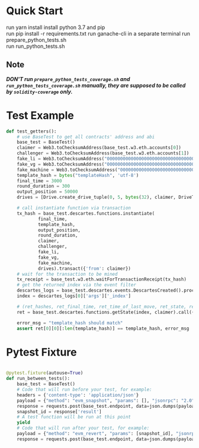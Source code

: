 # Quick Start #

run yarn install
install python 3.7 and pip  
run pip install -r requirements.txt
run ganache-cli in a separate terminal
run prepare_python_tests.sh  
run run_python_tests.sh  

## Note ##

***DON'T run `prepare_python_tests_coverage.sh` and `run_python_tests_coverage.sh` manually, they are supposed to be called by `solidity-coverage` only.***

# Test Example #

```python
def test_getters():
    # use BaseTest to get all contracts' address and abi
    base_test = BaseTest()
    claimer = Web3.toChecksumAddress(base_test.w3.eth.accounts[0])
    challenger = Web3.toChecksumAddress(base_test.w3.eth.accounts[1])
    fake_li = Web3.toChecksumAddress("0000000000000000000000000000000000000001")
    fake_vg = Web3.toChecksumAddress("0000000000000000000000000000000000000002")
    fake_machine = Web3.toChecksumAddress("0000000000000000000000000000000000000003")
    template_hash = bytes("templateHash", 'utf-8')
    final_time = 3000
    round_duration = 300
    output_position = 50000
    drives = [Drive.create_drive_tuple(0, 5, bytes(32), claimer, DriveType.DirectWithValue.value)]

    # call instantiate function via transaction
    tx_hash = base_test.descartes.functions.instantiate(
            final_time,
            template_hash,
            output_position,
            round_duration,
            claimer,
            challenger,
            fake_li,
            fake_vg,
            fake_machine,
            drives).transact({'from': claimer})
    # wait for the transaction to be mined
    tx_receipt = base_test.w3.eth.waitForTransactionReceipt(tx_hash)
    # get the returned index via the event filter
    descartes_logs = base_test.descartes.events.DescartesCreated().processReceipt(tx_receipt)
    index = descartes_logs[0]['args']['_index']

    # (ret_hashes, ret_final_time, ret_time_of_last_move, ret_state, ret_drives)
    ret = base_test.descartes.functions.getState(index, claimer).call({'from': claimer})

    error_msg = "template_hash should match"
    assert ret[0][0][:len(template_hash)] == template_hash, error_msg

```

# Pytest Fixture #

```python

@pytest.fixture(autouse=True)
def run_between_tests():
    base_test = BaseTest()
    # Code that will run before your test, for example:
    headers = {'content-type': 'application/json'}
    payload = {"method": "evm_snapshot", "params": [], "jsonrpc": "2.0", "id": 0}
    response = requests.post(base_test.endpoint, data=json.dumps(payload), headers=headers).json()
    snapshot_id = response['result']
    # A test function will be run at this point
    yield
    # Code that will run after your test, for example:
    payload = {"method": "evm_revert", "params": [snapshot_id], "jsonrpc": "2.0", "id": 0}
    response = requests.post(base_test.endpoint, data=json.dumps(payload), headers=headers).json()

```
